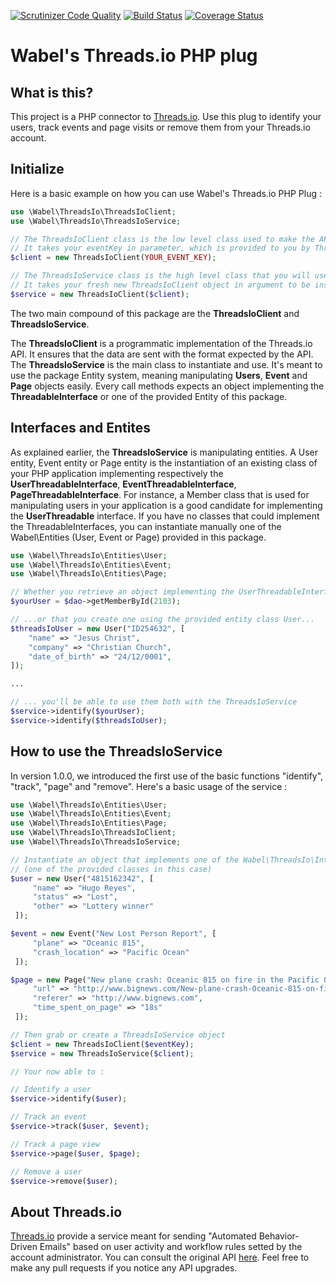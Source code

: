[![Scrutinizer Code Quality](https://scrutinizer-ci.com/g/Wabel/threads-io-php-plug/badges/quality-score.png?b=master)](https://scrutinizer-ci.com/g/Wabel/threads-io-php-plug/?branch=1.0)
[![Build Status](https://travis-ci.org/Wabel/threads-io-php-plug.svg?branch=master)](https://travis-ci.org/Wabel/threads-io-php-plug)
[![Coverage Status](https://coveralls.io/repos/Wabel/threads-io-php-plug/badge.svg?branch=master&service=github)](https://coveralls.io/github/Wabel/threads-io-php-plug?branch=master)

Wabel's Threads.io PHP plug
===========================

What is this?
-------------

This project is a PHP connector to [Threads.io](http://threads.io). Use this plug to identify your users, track events and page visits or remove them from your Threads.io account.

Initialize
----------

Here is a basic example on how you can use Wabel's Threads.io PHP Plug :

```php
use \Wabel\ThreadsIo\ThreadsIoClient;
use \Wabel\ThreadsIo\ThreadsIoService;

// The ThreadsIoClient class is the low level class used to make the API calls.
// It takes your eventKey in parameter, which is provided to you by Threads.io
$client = new ThreadsIoClient(YOUR_EVENT_KEY);

// The ThreadsIoService class is the high level class that you will use with the Entities to make your API Calls
// It takes your fresh new ThreadsIoClient object in argument to be instantiate
$service = new ThreadsIoClient($client);
```

The two main compound of this package are the **ThreadsIoClient** and **ThreadsIoService**.

The **ThreadsIoClient** is a programmatic implementation of the Threads.io API. It ensures that the data are sent with the format expected by the API.
The **ThreadsIoService** is the main class to instantiate and use. It's meant to use the package Entity system, meaning manipulating **Users**, **Event** and **Page** objects easily. Every call methods expects an object implementing the **<Entity>ThreadableInterface** or one of the provided Entity of this package.

Interfaces and Entites
----------------------

As explained earlier, the **ThreadsIoService** is manipulating entities. A User entity, Event entity or Page entity is the instantiation of an existing class of your PHP application implementing respectively the **UserThreadableInterface**, **EventThreadableInterface**, **PageThreadableInterface**. For instance, a Member class that is used for manipulating users in your application is a good candidate for implementing the **UserThreadable** interface.
If you have no classes that could implement the ThreadableInterfaces, you can instantiate manually one of the Wabel\Entities (User, Event or Page) provided in this package.

```php
use \Wabel\ThreadsIo\Entities\User;
use \Wabel\ThreadsIo\Entities\Event;
use \Wabel\ThreadsIo\Entities\Page;

// Whether you retrieve an object implementing the UserThreadableInterface from your DB...
$yourUser = $dao->getMemberById(2103);

// ...or that you create one using the provided entity class User...
$threadsIoUser = new User("ID254632", [
    "name" => "Jesus Christ",
    "company" => "Christian Church",
    "date_of_birth" => "24/12/0001",
]);

...

// ... you'll be able to use them both with the ThreadsIoService
$service->identify($yourUser);
$service->identify($threadsIoUser);
```

How to use the ThreadsIoService
-------------------------------

In version 1.0.0, we introduced the first use of the basic functions "identify", "track", "page" and "remove".
Here's a basic usage of the service :


```php
use \Wabel\ThreadsIo\Entities\User;
use \Wabel\ThreadsIo\Entities\Event;
use \Wabel\ThreadsIo\Entities\Page;
use \Wabel\ThreadsIo\ThreadsIoClient;
use \Wabel\ThreadsIo\ThreadsIoService;

// Instantiate an object that implements one of the Wabel\ThreadsIo\Interfaces
// (one of the provided classes in this case)
$user = new User("4815162342", [
     "name" => "Hugo Reyes",
     "status" => "Lost",
     "other" => "Lottery winner"
 ]);

$event = new Event("New Lost Person Report", [
     "plane" => "Oceanic 815",
     "crash_location" => "Pacific Ocean"
 ]);

$page = new Page("New plane crash: Oceanic 815 on fire in the Pacific Ocean", [
     "url" => "http://www.bignews.com/New-plane-crash-Oceanic-815-on-fire-in-the-Pacific-Ocean",
     "referer" => "http://www.bignews.com",
     "time_spent_on_page" => "18s"
 ]);

// Then grab or create a ThreadsIoService object
$client = new ThreadsIoClient($eventKey);
$service = new ThreadsIoService($client);

// Your now able to :

// Identify a user
$service->identify($user);

// Track an event
$service->track($user, $event);

// Track a page view
$service->page($user, $page);

// Remove a user
$service->remove($user);

```

About Threads.io
----------------
[Threads.io](https://threads.io/) provide a service meant for sending "Automated Behavior-Driven Emails" based on user activity and workflow rules setted by the account administrator.
You can consult the original API [here](https://docs.threads.io/). Feel free to make any pull requests if you notice any API upgrades.